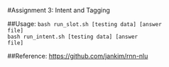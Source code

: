 #Assignment 3: Intent and Tagging

##Usage:
<code>bash run\_slot.sh \[testing data\] \[answer file\]</code></br>
<code>bash run\_intent.sh \[testing data\] \[answer file\]</code>

##Reference:
https://github.com/jankim/rnn-nlu
